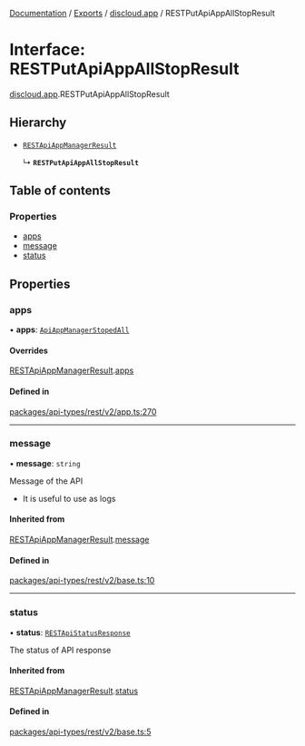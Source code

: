 [Documentation](../README.md) / [Exports](../modules.md) / [discloud.app](../modules/discloud_app.md) / RESTPutApiAppAllStopResult

# Interface: RESTPutApiAppAllStopResult

[discloud.app](../modules/discloud_app.md).RESTPutApiAppAllStopResult

## Hierarchy

- [`RESTApiAppManagerResult`](discloud_app.RESTApiAppManagerResult.md)

  ↳ **`RESTPutApiAppAllStopResult`**

## Table of contents

### Properties

- [apps](discloud_app.RESTPutApiAppAllStopResult.md#apps)
- [message](discloud_app.RESTPutApiAppAllStopResult.md#message)
- [status](discloud_app.RESTPutApiAppAllStopResult.md#status)

## Properties

### apps

• **apps**: [`ApiAppManagerStopedAll`](discloud_app.ApiAppManagerStopedAll.md)

#### Overrides

[RESTApiAppManagerResult](discloud_app.RESTApiAppManagerResult.md).[apps](discloud_app.RESTApiAppManagerResult.md#apps)

#### Defined in

[packages/api-types/rest/v2/app.ts:270](https://github.com/discloud/discloud.app/blob/99d4db4/packages/api-types/rest/v2/app.ts#L270)

___

### message

• **message**: `string`

Message of the API
- It is useful to use as logs

#### Inherited from

[RESTApiAppManagerResult](discloud_app.RESTApiAppManagerResult.md).[message](discloud_app.RESTApiAppManagerResult.md#message)

#### Defined in

[packages/api-types/rest/v2/base.ts:10](https://github.com/discloud/discloud.app/blob/99d4db4/packages/api-types/rest/v2/base.ts#L10)

___

### status

• **status**: [`RESTApiStatusResponse`](../modules/discloud_app.md#restapistatusresponse)

The status of API response

#### Inherited from

[RESTApiAppManagerResult](discloud_app.RESTApiAppManagerResult.md).[status](discloud_app.RESTApiAppManagerResult.md#status)

#### Defined in

[packages/api-types/rest/v2/base.ts:5](https://github.com/discloud/discloud.app/blob/99d4db4/packages/api-types/rest/v2/base.ts#L5)
